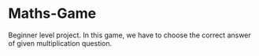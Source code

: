 # Maths-Game
Beginner level project. In this game, we have to choose the correct answer of given multiplication question.
